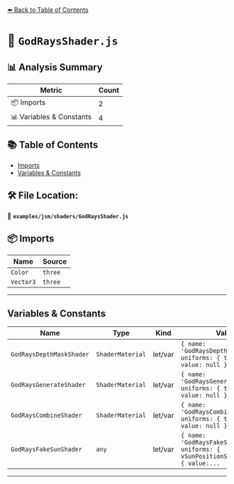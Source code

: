 [⬅️ Back to Table of Contents](../../../index.md)

# 📄 `GodRaysShader.js`

## 📊 Analysis Summary

| Metric | Count |
|--------|-------|
| 📦 Imports | 2 |
| 📊 Variables & Constants | 4 |

## 📚 Table of Contents

- [Imports](#imports)
- [Variables & Constants](#variables-constants)

## 🛠️ File Location:
📂 **`examples/jsm/shaders/GodRaysShader.js`**

## 📦 Imports

| Name | Source |
|------|--------|
| `Color` | `three` |
| `Vector3` | `three` |


---

## Variables & Constants

| Name | Type | Kind | Value | Exported |
|------|------|------|-------|----------|
| `GodRaysDepthMaskShader` | `ShaderMaterial` | let/var | `{ name: 'GodRaysDepthMaskShader', uniforms: { tInput: { value: null } }, vert...` | ✗ |
| `GodRaysGenerateShader` | `ShaderMaterial` | let/var | `{ name: 'GodRaysGenerateShader', uniforms: { tInput: { value: null }, fStepSi...` | ✗ |
| `GodRaysCombineShader` | `ShaderMaterial` | let/var | `{ name: 'GodRaysCombineShader', uniforms: { tColors: { value: null }, tGodRay...` | ✗ |
| `GodRaysFakeSunShader` | `any` | let/var | `{ name: 'GodRaysFakeSunShader', uniforms: { vSunPositionScreenSpace: { value:...` | ✗ |


---